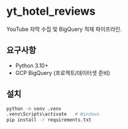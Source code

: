 # yt_hotel_reviews

YouTube 자막 수집 및 BigQuery 적재 파이프라인.

## 요구사항
- Python 3.10+
- GCP BigQuery (프로젝트/데이터셋 준비)

## 설치
```bash
python -m venv .venv
.venv\Scripts\activate   # Windows
pip install -r requirements.txt
